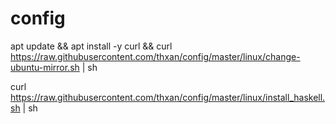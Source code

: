 # config

apt update && apt install -y curl && curl https://raw.githubusercontent.com/thxan/config/master/linux/change-ubuntu-mirror.sh | sh


curl https://raw.githubusercontent.com/thxan/config/master/linux/install_haskell.sh | sh